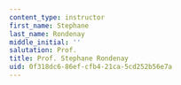 ```yaml
---
content_type: instructor
first_name: Stephane
last_name: Rondenay
middle_initial: ''
salutation: Prof.
title: Prof. Stephane Rondenay
uid: 0f318dc6-86ef-cfb4-21ca-5cd252b56e7a
---
```

